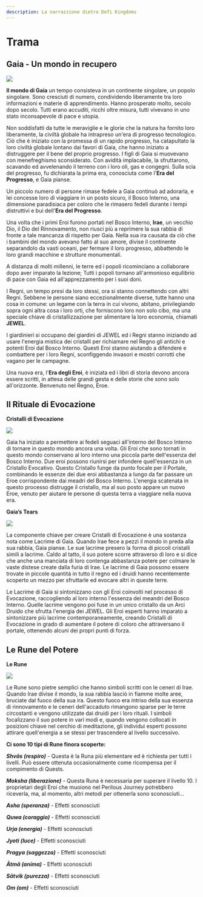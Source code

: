 ```yaml
---
description: La narrazzione dietro Defi Kingdoms
---
```


# Trama

## Gaia - Un mondo in recupero

![](https://dfk-hv.b-cdn.net/website-media/images/lore/adventure-horizon-frame-lg.gif)

**Il mondo di Gaia** un tempo consisteva in un continente singolare, un popolo singolare. Sono cresciuti di numero, condividendo liberamente tra loro informazioni e materie di apprendimento. Hanno prosperato molto, secolo dopo secolo. Tutti erano accuditi, ricchi oltre misura, tutti vivevano in uno stato inconsapevole di pace e utopia.

Non soddisfatti da tutte le meraviglie e le glorie che la natura ha fornito loro liberamente, la civiltà globale ha intrapreso un'era di progresso tecnologico. Ciò che è iniziato con la promessa di un rapido progresso, ha catapultato la loro civiltà globale lontano dai favori di Gaia, che hanno iniziato a distruggere per il bene del proprio progresso. I figli di Gaia si muovevano con menefreghismo sconsiderato. Con avidità implacabile, la sfruttarono, scavando ed avvelenando il terreno con i loro oli, gas e congegni. Sulla scia del progresso, fu dichiarata la prima era, conosciuta come l'**Era del Progresso**, e Gaia pianse.

Un piccolo numero di persone rimase fedele a Gaia continuò ad adorarla, e lei concesse loro di viaggiare in un posto sicuro, il Bosco Interno, una dimensione paradisiaca per coloro che le rimasero fedeli durante i tempi distruttivi e bui dell'**Era del Progresso**.

Una volta che i primi Eroi furono portati nel Bosco Interno, **Irae**, un vecchio Dio, il Dio del Rinnovamento, non riuscì più a reprimere la sua rabbia di fronte a tale mancanza di rispetto per Gaia. Nella sua ira causata da ciò che i bambini del mondo avevano fatto al suo amore, divise il continente separandolo da vasti oceani, per fermare il loro progresso, abbattendo le loro grandi macchine e strutture monumentali.

A distanza di molti millenni, le terre ed i popoli ricominciano a collaborare dopo aver imparato la lezione; Tutti i popoli tornano all'armonioso equilibrio di pace con Gaia ed all'apprezzamento per i suoi doni.

I Regni, un tempo presi da loro stessi, ora si stanno connettendo con altri Regni. Sebbene le persone siano eccezionalmente diverse, tutte hanno una cosa in comune: un legame con la terra in cui vivono, abitano, privilegiando sopra ogni altra cosa i loro orti, che forniscono loro non solo cibo, ma una speciale chiave di cristallizzazione per alimentare la loro economia, chiamati **JEWEL**.

I giardinieri si occupano dei giardini di JEWEL ed i Regni stanno iniziando ad usare l'energia mistica dei cristalli per richiamare nel Regno gli antichi e potenti Eroi dal Bosco Interno. Questi Eroi stanno aiutando a difendere e combattere per i loro Regni, sconfiggendo invasori e mostri corrotti che vagano per le campagne.

Una nuova era, l'**Era degli Eroi**, è iniziata ed i libri di storia devono ancora essere scritti, in attesa delle grandi gesta e delle storie che sono solo all'orizzonte. Benvenuto nel Regno, Eroe.

## Il Rituale di Evocazione

**Cristalli di Evocazione**

![](https://user-images.githubusercontent.com/91647016/138388100-df14301a-6e70-48c6-a721-600e3ac24a43.gif)

Gaia ha iniziato a permettere ai fedeli seguaci all'interno del Bosco Interno di tornare in questo mondo ancora una volta. Gli Eroi che sono tornati in questo mondo conservano al loro interno una piccola parte dell'essenza del Bosco Interno. Due eroi possono riunirsi per infondere quell'essenza in un Cristallo Evocativo. Questo Cristallo funge da punto focale per il Portale, combinando le essenze dei due eroi abbastanza a lungo da far passare un Eroe corrispondente dai meadri del Bosco Interno. L'energia scatenata in questo processo distrugge il cristallo, ma al suo posto appare un nuovo Eroe, venuto per aiutare le persone di questa terra a viaggiare nella nuova era.

**Gaia’s Tears**

![](https://dfk-hv.b-cdn.net/website-media/images/lore/gaias-tear.gif)

La componente chiave per creare Cristalli di Evocazione è una sostanza nota come Lacrime di Gaia. Quando Irae fece a pezzi il mondo in preda alla sua rabbia, Gaia pianse. Le sue lacrime presero la forma di piccoli cristalli simili a lacrime. Caldo al tatto, il suo potere scorre attraverso di loro e si dice che anche una manciata di loro contenga abbastanza potere per colmare le vaste distese create dalla furia di Irae. Le lacrime di Gaia possono essere trovate in piccole quantità in tutto il regno ed i druidi hanno recentemente scoperto un mezzo per sfruttarle ed evocare altri in queste terre.

Le Lacrime di Gaia si sintonizzano con gli Eroi coinvolti nel processo di Evocazione, raccogliendo al loro interno l'essenza dei meandri del Bosco Interno. Quelle lacrime vengono poi fuse in un unico cristallo da un Arci Druido che sfrutta l'energia dei JEWEL. Gli Eroi esperti hanno imparato a sintonizzare più lacrime contemporaneamente, creando Cristalli di Evocazione in grado di aumentare il potere di coloro che attraversano il portale, ottenendo alcuni dei propri punti di forza.

## Le Rune del Potere

**Le Rune**

![](https://dfk-hv.b-cdn.net/website-media/images/lore/rune\_12\_sm.gif)

Le Rune sono pietre semplici che hanno simboli scritti con le ceneri di Irae. Quando Irae divise il mondo, la sua rabbia lasciò in fiamme molte aree, bruciate dal fuoco della sua ira. Questo fuoco era intriso della sua essenza di rinnovamento e le ceneri dell'accaduto rimangono sparse per le terre circostanti e vengono utilizzate dai druidi per i loro rituali. I simboli focalizzano il suo potere in vari modi e, quando vengono collocati in posizioni chiave nel cerchio di meditazione, gli individui esperti possono attirare quell'energia a se stessi per trascendere al livello successivo.

**Ci sono 10 tipi di Rune finora scoperte:**

_**Shvās (respiro)**_ - Questa è la Runa più elementare ed è richiesta per tutti i livelli. Può essere ottenuta occasionalmente come ricompensa per il compimento di Quests.

_**Moksha (liberazione)**_ - Questa Runa è necessaria per superare il livello 10. I proprietari degli Eroi che muoiono nel Perilous Journey potrebbero riceverla, ma, al momento, altri metodi per ottenerla sono sconosciuti...

_**Asha (speranza)**_ - Effetti sconosciuti

_**Quwa (coraggio)**_ - Effetti sconosciuti

_**Urja (energia)**_ - Effetti sconosciuti

_**Jyoti (luce)**_ - Effetti sconosciuti

_**Pragya (saggezza)**_ - Effetti sconosciuti

_**Ātmā (anima)**_ - Effetti sconosciuti

_**Sātvik (purezza)**_ - Effetti sconosciuti

_**Om (om)**_ - Effetti sconosciuti
